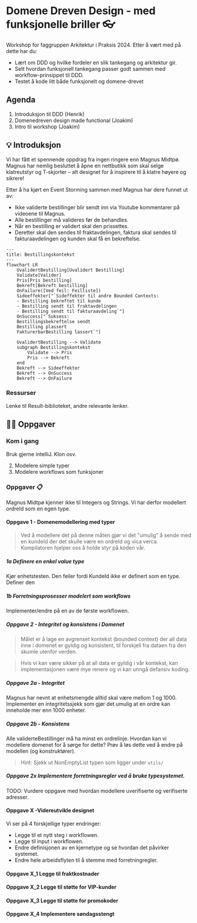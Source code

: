 # Domene Dreven Design - med funksjonelle briller 👓
Workshop for faggruppen Arkitektur i Praksis 2024. Etter å vært med på dette har du:
* Lært om DDD og hvilke fordeler en slik tankegang og arkitektur gir.
* Sett hvordan funksjonell tankegang passer godt sammen med workflow-prinsippet til DDD.
* Testet å kode litt både funksjonelt og domene-drevet

## Agenda
1. Introduksjon til DDD (Henrik)
2. Domenedreven design made functional (Joakim)
3. Intro til workshop (Joakim)

## 💡 Introduksjon
Vi har fått et spennende oppdrag fra ingen ringere enn Magnus Midtpø. Magnus har nemlig besluttet å åpne en nettbutikk som skal selge klatreutstyr og T-skjorter – alt designet for å inspirere til å klatre høyere og sikrere!

Etter å ha kjørt en Event Storming sammen med Magnus har dere funnet ut av:

* Ikke validerte bestillinger blir sendt inn via Youtube kommentarer på videoene til Magnus.
* Alle bestillinger må valideres før de behandles.
* Når en bestilling er validert skal den prissettes.
* Deretter skal den sendes til fraktavdelingen, faktura skal sendes til fakturaavdelingen og kunden skal få en bekreftelse.

```mermaid
---
title: Bestillingskontekst
---
flowchart LR
    UvalidertBestilling[Uvalidert Bestilling]
    Validate[Valider]
    Pris[Pris bestilling]
    Bekreft[Bekreft bestilling]
    OnFailure([Ved feil: Feilliste])
    Sideeffekter["`Sideffekter til andre Bounded Contexts:
    - Bestilling bekreftet til kunde
    - Bestilling sendt til fraktavdelingen
    - Bestilling sendt til fakturaavdeling`"]
    OnSuccess["`Suksess:
    Bestillingsbekreftelse sendt
    Bestilling plassert
    FakturerbarBestilling lassert`"]
    
    UvalidertBestilling --> Validate
    subgraph Bestillingskontekst
        Validate --> Pris
        Pris --> Bekreft
    end
    Bekreft --> Sideeffekter
    Bekreft --> OnSuccess
    Bekreft --> OnFailure
```

### Ressurser
Lenke til Result-biblioteket, andre relevante lenker.

## 👩‍💻 Oppgaver

### Kom i gang
Bruk gjerne intelliJ.
Klon osv.

2. Modelere simple typer
2. Modelere workflows som funksjoner


### Oppgaver 📋
Magnus Midtpø kjenner ikke til Integers og Strings. Vi har derfor modellert ordreId som en egen type.

#### Oppgave 1 - Domenemodellering med typer

> Ved å modellere det på denne måten gjør vi det "umulig" å sende med en kundeId der det skulle være en ordreId og vica verca. Kompilatoren hjelper oss å holde styr på koden vår.

##### 1a Definere en enkel value type
Kjør enhetstesten. Den feiler fordi KundeId ikke er definert som en type. Definer den

##### 1b Forretningsprosesser modelert som workflows
Implementer/endre på en av de første workflowen.

##### Oppgave 2 - Integritet og konsistens i Domenet
> Målet er å lage en avgrenset kontekst (bounded context) der all data inne i domenet er gyldig og konsistent, til forskjell fra dataen fra den skumle utenfor verden.

> Hvis vi kan være sikker på at all data er gyldig i vår kontekst, kan implementasjonen være mye renere og vi kan unngå defansiv koding.

##### Oppgave 2a - Integritet 
Magnus har nevnt at enhetsmengde alltid skal være mellom 1 og 1000. Implementer en integritetssjekk som gjør det umulig at en ordre kan inneholde mer enn 1000 enheter. 

##### Oppgave 2b - Konsistens
Alle validerteBestillinger må ha minst en ordrelinje. Hvordan kan vi modellere domenet for å sørge for dette? Prøv å løs dette ved å endre på modellen (og konstruktører).

> Hint: Sjekk ut NonEmptyList typen som ligger under `utils/`

##### Oppgave 2x Implementere forretningsregler ved å bruke typesystemet.
TODO: Vurdere oppgave med hvordan modellere uverifiserte og verifiserte adresser. 


#### Oppgave X -Videreutvikle designet 
Vi ser på 4 forskjellige typer endringer:
* Legge til et nytt steg i workflowen.
* Legge til input i workflowen.
* Endre definisjonen av en kjernetype og se hvordan det påvirker systemet.
* Endre hele arbeidsflyten til å stemme med forretningregler. 

#### Oppgave X_1 Legge til fraktkostnader

#### Oppgave X_2 Legge til støtte for VIP-kunder

#### Oppgave X_3 Legge til støtte for promokoder

#### Oppgave X_4 Implementere søndagsstengt

